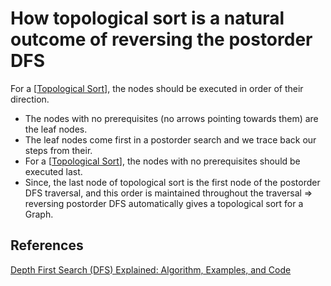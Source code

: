 # How topological sort is a natural outcome of reversing the postorder DFS

For a [[Topological Sort]], the nodes should be executed in order of their direction.

- The nodes with no prerequisites (no arrows pointing towards them) are the leaf nodes.
- The leaf nodes come first in a postorder search and we trace back our steps from their.
- For a [[Topological Sort]], the nodes with no prerequisites should be executed last.
- Since, the last node of topological sort is the first node of the postorder DFS traversal, and this order is maintained throughout the traversal => reversing postorder DFS automatically gives a topological sort for a Graph.

## References

[Depth First Search (DFS) Explained: Algorithm, Examples, and Code](https://youtu.be/PMMc4VsIacU?si=07x2kNfOdPjKJqoN)


[//begin]: # "Autogenerated link references for markdown compatibility"
[Topological Sort]: <Topological Sort> "Topological Sort"
[//end]: # "Autogenerated link references"
